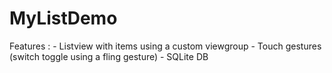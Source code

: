 # MyListDemo
Features :  - Listview with items using a custom viewgroup  - Touch gestures (switch toggle using a fling gesture) - SQLite DB
